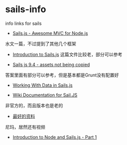 sails-info
==========

info links for sails


* [Sails.js - Awesome MVC for Node.js](http://sethetter.com/sails-js/)

水文一篇，不过提到了其他几个框架

* [Introduction to Sails.js](http://code.tutsplus.com/tutorials/introduction-to-sailsjs--net-35390) 这篇文件比较老，部分可以参考


* [Sails js 9.4 - assets not being copied](http://stackoverflow.com/questions/20316958/sails-js-9-4-assets-not-being-copied)

答案里面有部分可以参考，但是基本都是Grunt没有配置好


* [Working With Data in Sails.js](http://code.tutsplus.com/tutorials/working-with-data-in-sailsjs--net-31525)


* [Wiki Documentation for Sail.JS](https://github.com/xdissent/sails-wiki)

非官方的，而且版本也是老的


* [最好的资料](http://irlnathan.github.io/sailscasts/blog/archives/)

尼玛，居然还有视频


* [Introduction to Node and Sails.js - Part 1](https://www.youtube.com/watch?v=AcwlZQb-cmQ)
